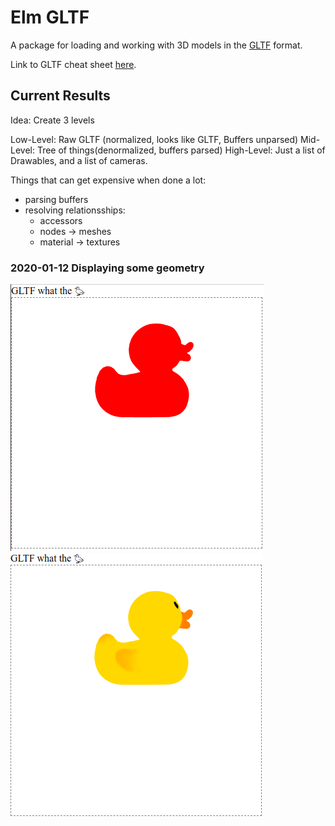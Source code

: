# Elm GLTF

A package for loading and working with 3D models in the [GLTF](https://github.com/KhronosGroup/glTF/tree/master/specification/2.0) format.

Link to GLTF cheat sheet [here](https://www.khronos.org/files/gltf20-reference-guide.pdf).

## Current Results

Idea: Create 3 levels

Low-Level: Raw GLTF (normalized, looks like GLTF, Buffers unparsed)
Mid-Level: Tree of things(denormalized, buffers parsed)
High-Level: Just a list of Drawables, and a list of cameras.

Things that can get expensive when done a lot:
- parsing buffers
- resolving relationsships:
  - accessors
  - nodes -> meshes
  - material -> textures

### 2020-01-12 Displaying some geometry
![First Result](/result_01.png?raw=true "First Result")
![Second Result](/result_02.png?raw=true "Second Result")

